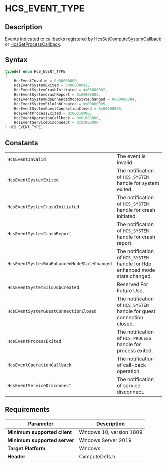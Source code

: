 # HCS_EVENT_TYPE

## Description

Events indicated to callbacks registered by [HcsSetComputeSystemCallback](./HcsSetComputeSystemCallback.md) or [HcsSetProcessCallback](./HcsSetProcessCallback.md).

## Syntax

```cpp
typedef enum HCS_EVENT_TYPE
{
    HcsEventInvalid = 0x00000000,
    HcsEventSystemExited = 0x00000001,
    HcsEventSystemCrashInitiated = 0x00000002,
    HcsEventSystemCrashReport = 0x00000003,
    HcsEventSystemRdpEnhancedModeStateChanged = 0x00000004,
    HcsEventSystemSiloJobCreated = 0x00000005,
    HcsEventSystemGuestConnectionClosed = 0x00000006,
    HcsEventProcessExited = 0x00010000,
    HcsEventOperationCallback = 0x01000000,
    HcsEventServiceDisconnect = 0x02000000
} HCS_EVENT_TYPE;
```

## Constants

|||
|---|---|
|`HcsEventInvalid`|The event is invalid.|
|`HcsEventSystemExited`|The notification of `HCS_SYSTEM` handle for system exited.|
|`HcsEventSystemCrashInitiated`|The notification of `HCS_SYSTEM` handle for crash initiated.|
|`HcsEventSystemCrashReport`|The notification of `HCS_SYSTEM` handle for crash report.|
|`HcsEventSystemRdpEnhancedModeStateChanged`|The notification of `HCS_SYSTEM` handle for Rdp enhanced mode state changed.|
|`HcsEventSystemSiloJobCreated`|Reserved For Future Use.|
|`HcsEventSystemGuestConnectionClosed`|The notification of `HCS_SYSTEM` handle for guest connection closed.|
|`HcsEventProcessExited`|The notification of `HCS_PROCESS` handle for process exited.|
|`HcsEventOperationCallback`|The notification of call-back operation.|
|`HcsEventServiceDisconnect`|The notification of service disconnect.|

## Requirements

|Parameter|Description|
|---|---|
| **Minimum supported client** | Windows 10, version 1809 |
| **Minimum supported server** | Windows Server 2019 |
| **Target Platform** | Windows |
| **Header** | ComputeDefs.h |

